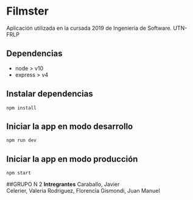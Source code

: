 # Filmster

Aplicación utilizada en la cursada 2019 de Ingenieria de Software. UTN-FRLP

## Dependencias

 - node > v10
 - express > v4

## Instalar dependencias

`npm install`

## Iniciar la app en modo desarrollo

`npm run dev`

## Iniciar la app en modo producción

`npm start`

##GRUPO N 2
**Intregrantes**
Caraballo, Javier  
Celerier, Valeria
Rodriguez, Florencia
Gismondi, Juan Manuel